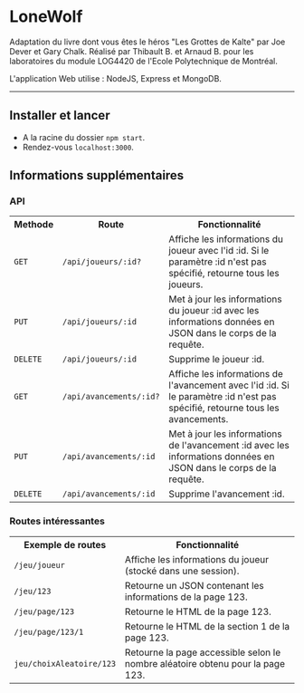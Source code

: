 LoneWolf
===============
Adaptation du livre dont vous êtes le héros "Les Grottes de Kalte" par Joe Dever et Gary Chalk.
Réalisé par Thibault B. et Arnaud B. pour les laboratoires du module LOG4420 de l'Ecole Polytechnique de Montréal.

L'application Web utilise : NodeJS, Express et MongoDB.

------------------------------------------------------------------------------------
## Installer et lancer

* A la racine du dossier `npm start`.
* Rendez-vous `localhost:3000`.

## Informations supplémentaires
### API

<html>

<table>

  <tr>
    <th>Methode</th>
    <th>Route</th>
    <th>Fonctionnalité</th>
  </tr>

  <tr>
    <td><code>GET</code></td>
    <td><code>/api/joueurs/:id?</code></td>
    <td>Affiche les informations du joueur avec l'id :id. Si le paramètre :id n'est pas spécifié, retourne tous les joueurs.</td>
  </tr>

  <tr>
    <td><code>PUT</code></td>
    <td><code>/api/joueurs/:id</code></td>
    <td>Met à jour les informations du joueur :id avec les informations données en JSON dans le corps de la requête.</td>
  </tr>

  <tr>
    <td><code>DELETE</code></td>
    <td><code>/api/joueurs/:id</code></td>
    <td>Supprime le joueur :id.</td>
  </tr>

  <tr>
    <td><code>GET</code></td>
    <td><code>/api/avancements/:id?</code></td>
    <td>Affiche les informations de l'avancement avec l'id :id. Si le paramètre :id n'est pas spécifié, retourne tous les avancements.</td>
  </tr>

  <tr>
    <td><code>PUT</code></td>
    <td><code>/api/avancements/:id</code></td>
    <td>Met à jour les informations de l'avancement :id avec les informations données en JSON dans le corps de la requête.</td>
  </tr>

  <tr>
    <td><code>DELETE</code></td>
    <td><code>/api/avancements/:id</code></td>
    <td>Supprime l'avancement :id.</td>
  </tr>

</table>

### Routes intéressantes

<html>

<table>

  <tr>
    <th>Exemple de routes</th>
    <th>Fonctionnalité</th>
  </tr>

  <tr>
    <td><code>/jeu/joueur</code></td>
    <td>Affiche les informations du joueur (stocké dans une session).</td>
  </tr>

  <tr>
    <td><code>/jeu/123</code></td>
    <td>Retourne un JSON contenant les informations de la page 123.</td>
  </tr>

  <tr>
    <td><code>/jeu/page/123</code></td>
    <td>Retourne le HTML de la page 123.</td>
  </tr>

  <tr>
    <td><code>/jeu/page/123/1</code></td>
    <td>Retourne le HTML de la section 1 de la page 123.</td>
  </tr>

   <tr>
    <td><code>jeu/choixAleatoire/123</code></td>
    <td>Retourne la page accessible selon le nombre aléatoire obtenu pour la page 123.</td>
  </tr>

</table>